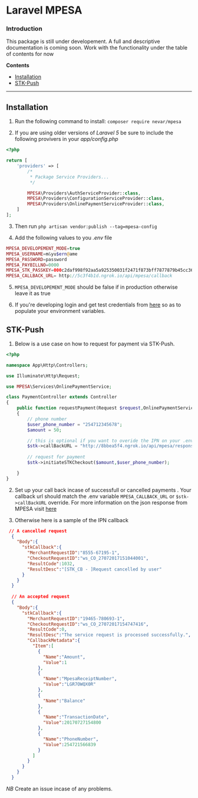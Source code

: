 # Laravel MPESA

### Introduction 

This package is still under developement. A full and descriptive documentation is coming soon. Work with the functionality under the table of contents for now

**Contents**
- [Installation](#installation)
- [STK-Push](#stk-push)


---

## Installation
1. Run the following command to install:
`composer require nevar/mpesa`

2. If you are using older versions of _Laravel 5_ be sure to include the following provivers in your _*app/config.php*_

```php
<?php

return [
    'providers' => [
        /*
         * Package Service Providers...
         */

        MPESA\Providers\AuthServiceProvider::class,
        MPESA\Providers\ConfigurationServiceProvider::class,
        MPESA\Providers\OnlinePaymentServiceProvider::class,
    ]
];

```
3. Then run `php artisan vendor:publish --tag=mpesa-config`

4. Add the following values to you _*.env*_ file

```php
MPESA_DEVELOPEMENT_MODE=true
MPESA_USERNAME=m&yu$ern@ame
MPESA_PASSWORD=password
MPESA_PAYBILLNO=0000
MPESA_STK_PASSKEY=000c2daf998f92aa5a925350031f2471f873bff7877879b45cc364f2cb9a9907ef1245
MPESA_CALLBACK_URL= http://5c3f4b1d.ngrok.io/api/mpesa/callback

```

5. `MPESA_DEVELOPEMENT_MODE` should be false if in production otherwise leave it as true

6. If you're developing login and get test credentials from [here](https://developer.safaricom.co.ke/test_credentials) so as to populate your environment variables.

## STK-Push

1. Below is a use case on how to request for payment via STK-Push. 

```php
<?php

namespace App\Http\Controllers;

use Illuminate\Http\Request;

use MPESA\Services\OnlinePaymentService;

class PaymentController extends Controller
{
    public function requestPayment(Request $request,OnlinePaymentService $stk)
    {
        // phone number
        $user_phone_number = "254712345678";
        $amount = 50;

        // this is optional if you want to overide the IPN on your .env
        $stk->callBackURL = "http://8bbea5f4.ngrok.io/api/mpesa/response-callback";
        
        // request for payment
        $stk->initiateSTKCheckout($amount,$user_phone_number);

    }
}
```

2. Set up your call back incase of successfull or cancelled payments . Your callback url should match the .env variable `MPESA_CALLBACK_URL` or `$stk->callBackURL` override. For more information on the json response from MPESA visit [here](https://developer.safaricom.co.ke/docs?json#lipa-na-m-pesa-online-payment)

3. Otherwise here is a sample of the IPN callback

```json
 // A cancelled request
  {
    "Body":{
      "stkCallback":{
        "MerchantRequestID":"8555-67195-1",
        "CheckoutRequestID":"ws_CO_27072017151044001",
        "ResultCode":1032,
        "ResultDesc":"[STK_CB - ]Request cancelled by user"
      }
    }
  }
  
  // An accepted request
  {
    "Body":{
      "stkCallback":{
        "MerchantRequestID":"19465-780693-1",
        "CheckoutRequestID":"ws_CO_27072017154747416",
        "ResultCode":0,
        "ResultDesc":"The service request is processed successfully.",
        "CallbackMetadata":{
          "Item":[
            {
              "Name":"Amount",
              "Value":1
            },
            {
              "Name":"MpesaReceiptNumber",
              "Value":"LGR7OWQX0R"
            },
            {
              "Name":"Balance"
            },
            {
              "Name":"TransactionDate",
              "Value":20170727154800
            },
            {
              "Name":"PhoneNumber",
              "Value":254721566839
            }
          ]
        }
      }
    }
  }
```

*NB* Create an issue incase of any problems.
